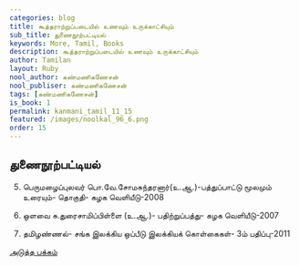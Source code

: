```yaml
---
categories: blog
title: கூத்தராற்றுப்படையில் உணவும் உருக்காட்சியும்
sub_title: துணைநூற்பட்டியல்
keywords: More, Tamil, Books
description: கூத்தராற்றுப்படையில் உணவும் உருக்காட்சியும்
author: Tamilan
layout: Ruby
nool_author: கண்மணிகணேசன்
nool_publiser: கண்மணிகணேசன்
tags: [கண்மணிகணேசன்]
is_book: 1
permalink: kanmani_tamil_11_15
featured: /images/noolkal_96_6.png
order: 15
---
```

## துணைநூற்பட்டியல்

  5. பெருமழைப்புலவர் பொ.வே.சோமசுந்தரனார்(உ.ஆ.)-பத்துப்பாட்டு மூலமும் உரையும்- தொகுதி- கழக வெளியீடு-2008 

  6. ஒளவை சு.துரைசாமிப்பிள்ளை (உ.ஆ.)- பதிற்றுப்பத்து- கழக வெளியீடு-2007 
  7. தமிழண்ணல்- சங்க இலக்கிய ஒப்பீடு இலக்கியக் கொள்கைகள்- 3ம் பதிப்பு-2011 

[அடுத்த பக்கம்](kanmani_tamil_11_16)